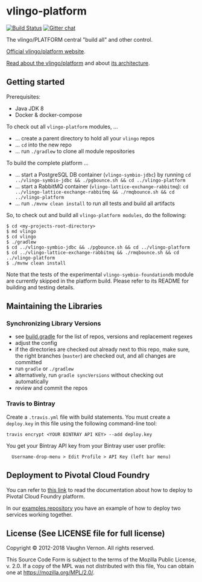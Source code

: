 # vlingo-platform

[![Build Status](https://travis-ci.org/vlingo/vlingo-platform.svg?branch=master)](https://travis-ci.org/vlingo/vlingo-platform) [![Gitter chat](https://badges.gitter.im/gitterHQ/gitter.png)](https://gitter.im/vlingo-platform-java/community)

The vlingo/PLATFORM  central "build all" and other control.

[Official vlingo/platform website](https://vlingo.io/).

[Read about the vlingo/platform](https://kalele.io/blog-posts/vlingo-platform/) and about [its architecture](https://kalele.io/blog-posts/vlingo-platform-architecture-part1/).


## Getting started

Prerequisites:
* Java JDK 8
* Docker & docker-compose

To check out all `vlingo-platform` modules, ...
* ... create a parent directory to hold all your `vlingo` repos
* ... `cd` into the new repo
* ... run `./gradlew` to clone all module repositories

To build the complete platform ...
* ... start a PostgreSQL DB container (`vlingo-symbio-jdbc`) by running `cd ../vlingo-symbio-jdbc && ./pgbounce.sh && cd ../vlingo-platform`
* ... start a RabbitMQ container (`vlingo-lattice-exchange-rabbitmq`):  `cd ../vlingo-lattice-exchange-rabbitmq && ./rmqbounce.sh && cd ../vlingo-platform`
* ... run `./mvnw clean install` to run all tests and build all artifacts

So, to check out and build all `vlingo-platform modules`, do the following:

```
$ cd <my-projects-root-directory>
$ md vlingo
$ cd vlingo
$ ./gradlew
$ cd ../vlingo-symbio-jdbc && ./pgbounce.sh && cd ../vlingo-platform
$ cd ../vlingo-lattice-exchange-rabbitmq && ./rmqbounce.sh && cd ../vlingo-platform
$ ./mvnw clean install
```

Note that the tests of the experimental `vlingo-symbio-foundationdb` module are currently skipped in the platform build. 
Please refer to its README for building and testing details.

## Maintaining the Libraries

### Synchronizing Library Versions

- see [build.gradle](build.gradle) for the list of repos, versions and replacement regexes
- adjust the config
- if the directories are checked out already next to this repo, make sure, the right branches (`master`) are checked out, and all changes are committed
- run `gradle` or `./gradlew`
- alternatively, run `gradle syncVersions` without checking out automatically
- review and commit the repos

### Travis to Bintray

Create a `.travis.yml` file with build statements. You must create a `deploy.key` in this file using the following command-line tool:

```
travis encrypt <YOUR BINTRAY API KEY> --add deploy.key
```
You get your Bintray API key from your Bintray user user profile:

```
  Username-drop-menu > Edit Profile > API Key (left bar menu)
```

## Deployment to Pivotal Cloud Foundry

You can refer to [this link](PivotalCloudFoundry/DEPLOY.md) to read the documentation about how to deploy to Pivotal Cloud Foundry platform.

In our [examples repository](https://github.com/vlingo/vlingo-examples) you have an example of how to deploy two services working together.


License (See LICENSE file for full license)
-------------------------------------------
Copyright © 2012-2018 Vaughn Vernon. All rights reserved.

This Source Code Form is subject to the terms of the
Mozilla Public License, v. 2.0. If a copy of the MPL
was not distributed with this file, You can obtain
one at https://mozilla.org/MPL/2.0/.
